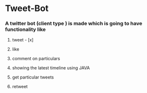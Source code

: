 # Tweet-Bot
### A twitter bot (client type ) is made which is going to have functionality like
1.  tweet - [x]

2.  like

3. comment on particulars

4. showing the latest timeline using JAVA

5. get particular tweets

6. retweet

